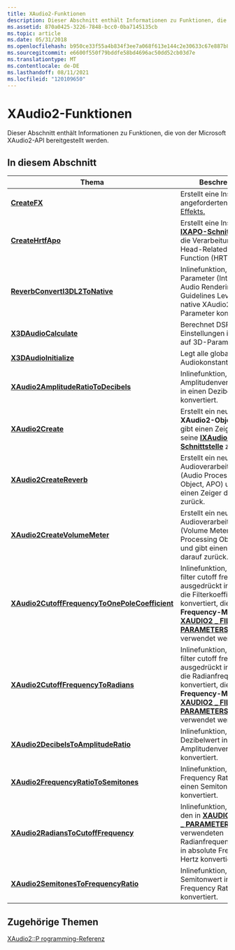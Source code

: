 ```yaml
---
title: XAudio2-Funktionen
description: Dieser Abschnitt enthält Informationen zu Funktionen, die von der Microsoft XAudio2-API bereitgestellt werden.
ms.assetid: 870a0425-3226-7848-bcc0-0ba7145135cb
ms.topic: article
ms.date: 05/31/2018
ms.openlocfilehash: b950ce33f55a4b834f3ee7a068f613e144c2e30633c67e887b8a24789140a618
ms.sourcegitcommit: e6600f550f79bddfe58bd4696ac50dd52cb03d7e
ms.translationtype: MT
ms.contentlocale: de-DE
ms.lasthandoff: 08/11/2021
ms.locfileid: "120109650"
---
```

# <a name="xaudio2-functions"></a>XAudio2-Funktionen

Dieser Abschnitt enthält Informationen zu Funktionen, die von der Microsoft XAudio2-API bereitgestellt werden.

## <a name="in-this-section"></a>In diesem Abschnitt



| Thema                                                                                                       | Beschreibung                                                                                                                                                                                                                                   |
|-------------------------------------------------------------------------------------------------------------|-----------------------------------------------------------------------------------------------------------------------------------------------------------------------------------------------------------------------------------------------|
| [**CreateFX**](/windows/desktop/api/XAPOFX/nf-xapofx-createfx)<br/>                                                                     | Erstellt eine Instanz des angeforderten [XAPOFX-Effekts.](xapofx-overview.md)<br/>                                                                                                                                                         |
| [**CreateHrtfApo**](/windows/desktop/api/HrtfApoApi/nf-hrtfapoapi-createhrtfapo)<br/>                                                           | Erstellt eine Instanz der [**IXAPO-Schnittstelle**](/windows/desktop/api/XAPO/nn-xapo-ixapo) für die Verarbeitung der Head-Related Transfer Function (HRTF).<br/>                                                                                                                  |
| [**ReverbConvertI3DL2ToNative**](/windows/desktop/api/xaudio2fx/nf-xaudio2fx-reverbconverti3dl2tonative)<br/>                                 | Inlinefunktion, die I3DL2-Parameter (Interactive 3D Audio Rendering Guidelines Level 2.0) in native XAudio2-Parameter konvertiert.<br/>                                                                                                 |
| [**X3DAudioCalculate**](/windows/desktop/api/x3daudio/nf-x3daudio-x3daudiocalculate)<br/>                                                   | Berechnet DSP-Einstellungen in Bezug auf 3D-Parameter.<br/>                                                                                                                                                                             |
| [**X3DAudioInitialize**](/windows/desktop/api/x3daudio/nf-x3daudio-x3daudioinitialize)<br/>                                                 | Legt alle globalen 3D-Audiokonstanten fest.<br/>                                                                                                                                                                                                |
| [**XAudio2AmplitudeRatioToDecibels**](/windows/desktop/api/xaudio2/nf-xaudio2-xaudio2amplituderatiotodecibels)<br/>                       | Inlinefunktion, die einen Amplitudenverhältniswert in einen Dezibelwert konvertiert.<br/>                                                                                                                                                         |
| [**XAudio2Create**](/windows/desktop/api/xaudio2/nf-xaudio2-xaudio2create)<br/>                                                           | Erstellt ein neues **XAudio2-Objekt** und gibt einen Zeiger auf seine [**IXAudio2-Schnittstelle**](/windows/desktop/api/xaudio2/nn-xaudio2-ixaudio2) zurück.<br/>                                                                                                                              |
| [**XAudio2CreateReverb**](/windows/desktop/api/xaudio2fx/nf-xaudio2fx-xaudio2createreverb)<br/>                                               | Erstellt ein neues Audioverarbeitungsobjekt (Audio Processing Object, APO) und gibt einen Zeiger darauf zurück.<br/>                                                                                                                                                   |
| [**XAudio2CreateVolumeMeter**](/windows/desktop/api/xaudio2fx/nf-xaudio2fx-xaudio2createvolumemeter)<br/>                                     | Erstellt ein neues Audioverarbeitungsobjekt (Volume Meter Audio Processing Object, APO) und gibt einen Zeiger darauf zurück.<br/>                                                                                                                                              |
| [**XAudio2CutoffFrequencyToOnePoleCoefficient**](/windows/desktop/api/xaudio2/nf-xaudio2-xaudio2cutofffrequencytoonepolecoefficient)<br/> | Inlinefunktion, die von filter cutoff frequencys ausgedrückt in hertz in die Filterkoeffizienten konvertiert, die mit dem **Frequency-Member** der [**XAUDIO2 \_ FILTER \_ PARAMETERS-Struktur**](/windows/desktop/api/xaudio2/ns-xaudio2-xaudio2_filter_parameters) verwendet werden.<br/>   |
| [**XAudio2CutoffFrequencyToRadians**](/windows/desktop/api/xaudio2/nf-xaudio2-xaudio2cutofffrequencytoradians)<br/>                       | Inlinefunktion, die von filter cutoff frequencys ausgedrückt in hertz in die Radianfrequenzwerte konvertiert, die im **Frequency-Member** der [**XAUDIO2 \_ FILTER \_ PARAMETERS-Struktur**](/windows/desktop/api/xaudio2/ns-xaudio2-xaudio2_filter_parameters) verwendet werden.<br/> |
| [**XAudio2DecibelsToAmplitudeRatio**](/windows/desktop/api/xaudio2/nf-xaudio2-xaudio2decibelstoamplituderatio)<br/>                       | Inlinefunktion, die einen Dezibelwert in einen Amplitudenverhältniswert konvertiert.<br/>                                                                                                                                                         |
| [**XAudio2FrequencyRatioToSemitones**](/windows/desktop/api/xaudio2/nf-xaudio2-xaudio2frequencyratiotosemitones)<br/>                     | Inlinefunktion, die einen Frequency Ratio-Wert in einen Semitonwert konvertiert.<br/>                                                                                                                                                         |
| [**XAudio2RadiansToCutoffFrequency**](/windows/desktop/api/xaudio2/nf-xaudio2-xaudio2radianstocutofffrequency)<br/>                       | Inlinefunktion, die von den in [**XAUDIO2 \_ FILTER \_ PARAMETERS**](/windows/desktop/api/xaudio2/ns-xaudio2-xaudio2_filter_parameters) verwendeten Radianfrequenzen zurück in absolute Frequenzen in Hertz konvertiert.<br/>                                                          |
| [**XAudio2SemitonesToFrequencyRatio**](/windows/desktop/api/xaudio2/nf-xaudio2-xaudio2semitonestofrequencyratio)<br/>                     | Inlinefunktion, die einen Semitonwert in einen Frequency Ratio-Wert konvertiert.<br/>                                                                                                                                                         |



 

## <a name="related-topics"></a>Zugehörige Themen

<dl> <dt>

[XAudio2::P rogramming-Referenz](programming-reference.md)
</dt> </dl>

 

 




